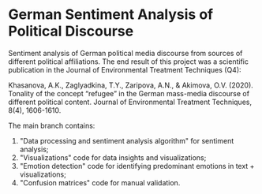 # German Sentiment Analysis of Political Discourse
Sentiment analysis of German political media discourse from sources of different political affiliations.
The end result of this project was a scientific publication in the Journal of Environmental Treatment Techniques (Q4):

Khasanova, A.K., Zaglyadkina, T.Y., Zaripova, A.N., & Akimova, O.V. (2020). Tonality of the concept “refugee” in the German mass-media discourse of different political content. Journal of Environmental Treatment Techniques, 8(4), 1606-1610.  

The main branch contains:
1) "Data processing and sentiment analysis algorithm" for sentiment analysis;
2) "Visualizations" code for data insights and visualizations; 
3) "Emotion detection" code for identifying predominant emotions in text + visualizations;
4) "Confusion matrices" code for manual validation. 
